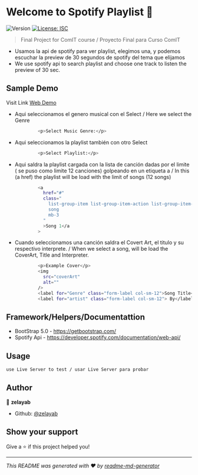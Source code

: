 # Welcome to Spotify Playlist 👋
![Version](https://img.shields.io/badge/version-1.0.0-blue.svg?cacheSeconds=2592000)
[![License: ISC](https://img.shields.io/badge/License-ISC-yellow.svg)](#)

> Final Project for ComIT course / Proyecto Final para Curso ComIT

* Usamos la api de spotify para ver playlist, elegimos una, y podemos escuchar la preview de 30 segundos de spotify del tema que elijamos
* We use spotify api to search playlist and choose one track to listen the preview of 30 sec.

## Sample Demo

 Visit Link [Web Demo](https://playspotify.netlify.app "Play Spotify")


* Aqui seleccionamos el genero musical con el Select / Here we select the Genre
```sh
            <p>Select Music Genre:</p>
```
* Aqui seleccionamos la playlist también con otro Select
```sh
            <p>Select Playlist:</p>
```

* Aqui saldra la playlist cargada con la lista de canción dadas por el limite ( se puso como limite 12 canciones) golpeando en un etiqueta a / In this (a href) the playlist will be load with the limit of songs (12 songs)
```sh
            <a
              href="#"
              class="
                list-group-item list-group-item-action list-group-item-light
                song
                mb-3
              "
              >Song 1</a
            >
```
* Cuando seleccionamos una canción saldra el Covert Art, el titulo y su respectivo interprete. / When we select a song, will be load the CoverArt, Title and Interpreter.
```sh
            <p>Example Cover</p>
            <img
              src="coverArt"
              alt=""
            />
            <label for="Genre" class="form-label col-sm-12">Song Title</label>
            <label for="artist" class="form-label col-sm-12"> By</label>
```

## Framework/Helpers/Documentattion
* BootStrap 5.0 - https://getbootstrap.com/
* Spotify Api - https://developer.spotify.com/documentation/web-api/


## Usage
```sh
use Live Server to test / usar Live Server para probar
```


## Author

👤 **zelayab**

* Github: [@zelayab](https://github.com/zelayab)

## Show your support

Give a ⭐️ if this project helped you!


***
_This README was generated with ❤️ by [readme-md-generator](https://github.com/kefranabg/readme-md-generator)_